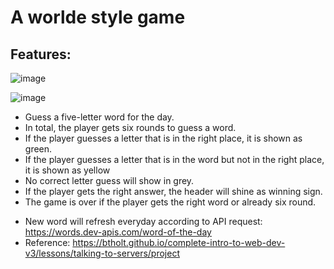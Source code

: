# A worlde style game 
## Features:
![image](https://github.com/erixnL/wordlegame/assets/96608889/e85c7980-bb71-4629-84d1-b6eb1d33ca86)

![image](https://github.com/erixnL/wordlegame/assets/96608889/f75fd50d-9fff-412a-9637-dab155cd2d93)

- Guess a five-letter word for the day.
- In total, the player gets six rounds to guess a word.
- If the player guesses a letter that is in the right place, it is shown as green.
- If the player guesses a letter that is in the word but not in the right place, it is shown as yellow
- No correct letter guess will show in grey.
- If the player gets the right answer, the header will shine as winning sign.
- The game is over if the player gets the right word or already six round.
* New word will refresh everyday according to API request: https://words.dev-apis.com/word-of-the-day
* Reference: https://btholt.github.io/complete-intro-to-web-dev-v3/lessons/talking-to-servers/project 
